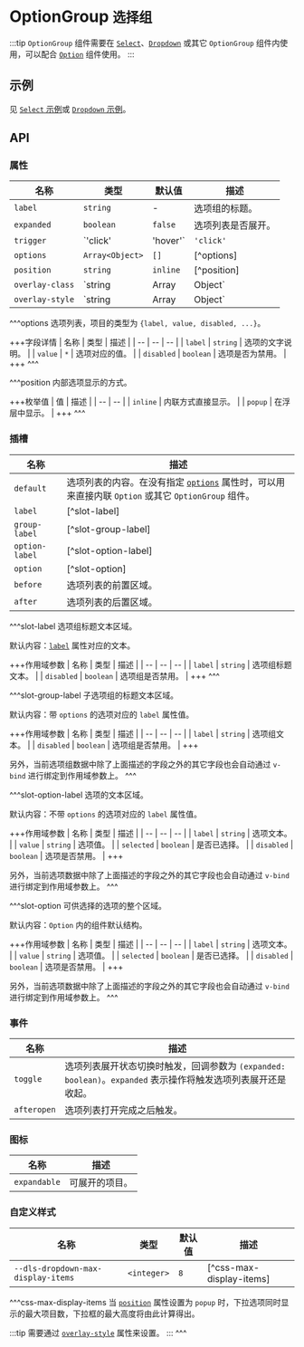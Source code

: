 # OptionGroup <small>选择组</small>

:::tip
`OptionGroup` 组件需要在 [`Select`](./select)、[`Dropdown`](./dropdown) 或其它 `OptionGroup` 组件内使用，可以配合 [`Option`](./option) 组件使用。
:::

## 示例

见 [`Select` 示例](./select#示例)或 [`Dropdown` 示例](./dropdown#示例)。

## API

### 属性

| 名称 | 类型 | 默认值 | 描述 |
| -- | -- | -- | -- |
| ``label`` | `string` | - | 选项组的标题。 |
| ``expanded`` | `boolean` | `false` | 选项列表是否展开。 |
| ``trigger`` | `'click' | 'hover'` | `'click'` | 选项列表展开的时机。 |
| ``options`` | `Array<Object>` | `[]` | [^options] |
| ``position`` | `string` | `inline` | [^position] |
| ``overlay-class`` | `string | Array | Object` | - | 参考 [`Overlay`](./overlay) 组件的 [`overlay-class`](./overlay#props-overlay-class) 属性。 |
| ``overlay-style`` | `string | Array | Object` | - | 参考 [`Overlay`](./overlay) 组件的 [`overlay-style`](./overlay#props-overlay-style) 属性。 |

^^^options
选项列表，项目的类型为 `{label, value, disabled, ...}`。

+++字段详情
| 名称 | 类型 | 描述 |
| -- | -- | -- |
| `label` | `string` | 选项的文字说明。 |
| `value` | `*` | 选项对应的值。 |
| `disabled` | `boolean` | 选项是否为禁用。 |
+++
^^^

^^^position
内部选项显示的方式。

+++枚举值
| 值 | 描述 |
| -- | -- |
| `inline` | 内联方式直接显示。 |
| `popup` | 在浮层中显示。 |
+++
^^^

### 插槽

| 名称 | 描述 |
| -- | -- |
| ``default`` | 选项列表的内容。在没有指定 [`options`](#props-options) 属性时，可以用来直接内联 `Option` 或其它 `OptionGroup` 组件。 |
| ``label`` | [^slot-label] |
| ``group-label`` | [^slot-group-label] |
| ``option-label`` | [^slot-option-label] |
| ``option`` | [^slot-option] |
| ``before`` | 选项列表的前置区域。 |
| ``after`` | 选项列表的后置区域。 |

^^^slot-label
选项组标题文本区域。

默认内容：[`label`](#props-label) 属性对应的文本。

+++作用域参数
| 名称 | 类型 | 描述 |
| -- | -- | -- |
| `label` | `string` | 选项组标题文本。 |
| `disabled` | `boolean` | 选项组是否禁用。 |
+++
^^^

^^^slot-group-label
子选项组的标题文本区域。

默认内容：带 `options` 的选项对应的 `label` 属性值。

+++作用域参数
| 名称 | 类型 | 描述 |
| -- | -- | -- |
| `label` | `string` | 选项组文本。 |
| `disabled` | `boolean` | 选项组是否禁用。 |
+++

另外，当前选项组数据中除了上面描述的字段之外的其它字段也会自动通过 `v-bind` 进行绑定到作用域参数上。
^^^

^^^slot-option-label
选项的文本区域。

默认内容：不带 `options` 的选项对应的 `label` 属性值。

+++作用域参数
| 名称 | 类型 | 描述 |
| -- | -- | -- |
| `label` | `string` | 选项文本。 |
| `value` | `string` | 选项值。 |
| `selected` | `boolean` | 是否已选择。 |
| `disabled` | `boolean` | 选项是否禁用。 |
+++

另外，当前选项数据中除了上面描述的字段之外的其它字段也会自动通过 `v-bind` 进行绑定到作用域参数上。
^^^

^^^slot-option
可供选择的选项的整个区域。

默认内容：`Option` 内的组件默认结构。

+++作用域参数
| 名称 | 类型 | 描述 |
| -- | -- | -- |
| `label` | `string` | 选项文本。 |
| `value` | `string` | 选项值。 |
| `selected` | `boolean` | 是否已选择。 |
| `disabled` | `boolean` | 选项是否禁用。 |
+++

另外，当前选项数据中除了上面描述的字段之外的其它字段也会自动通过 `v-bind` 进行绑定到作用域参数上。
^^^

### 事件

| 名称 | 描述 |
| -- | -- |
| ``toggle`` | 选项列表展开状态切换时触发，回调参数为 `(expanded: boolean)`。`expanded` 表示操作将触发选项列表展开还是收起。 |
| ``afteropen`` | 选项列表打开完成之后触发。 |

### 图标

| 名称 | 描述 |
| -- | -- |
| ``expandable`` | 可展开的项目。 |

### 自定义样式

| 名称 | 类型 | 默认值 | 描述 |
| -- | -- | -- | -- |
| ``--dls-dropdown-max-display-items`` | `<integer>` | `8` | [^css-max-display-items] |

^^^css-max-display-items
当 [`position`](#props-position) 属性设置为 `popup` 时，下拉选项同时显示的最大项目数，下拉框的最大高度将由此计算得出。

:::tip
需要通过 [`overlay-style`](#props-overlay-style) 属性来设置。
:::
^^^
